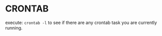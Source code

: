 # CRONTAB
execute:
```crontab -l```
to see if there are any crontab task you are currently running.
